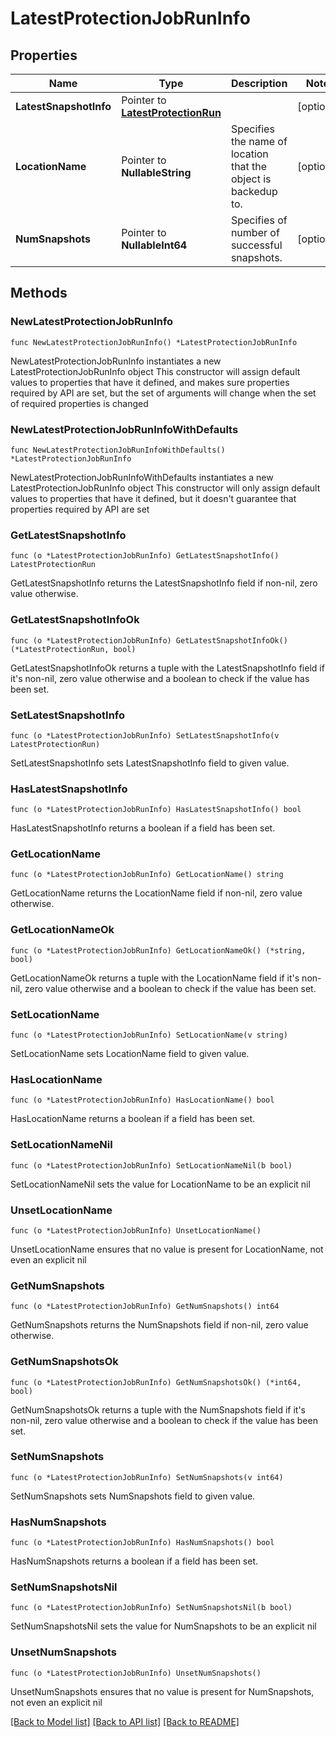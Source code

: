 # LatestProtectionJobRunInfo

## Properties

Name | Type | Description | Notes
------------ | ------------- | ------------- | -------------
**LatestSnapshotInfo** | Pointer to [**LatestProtectionRun**](LatestProtectionRun.md) |  | [optional] 
**LocationName** | Pointer to **NullableString** | Specifies the name of location that the object is backedup to. | [optional] 
**NumSnapshots** | Pointer to **NullableInt64** | Specifies of number of successful snapshots. | [optional] 

## Methods

### NewLatestProtectionJobRunInfo

`func NewLatestProtectionJobRunInfo() *LatestProtectionJobRunInfo`

NewLatestProtectionJobRunInfo instantiates a new LatestProtectionJobRunInfo object
This constructor will assign default values to properties that have it defined,
and makes sure properties required by API are set, but the set of arguments
will change when the set of required properties is changed

### NewLatestProtectionJobRunInfoWithDefaults

`func NewLatestProtectionJobRunInfoWithDefaults() *LatestProtectionJobRunInfo`

NewLatestProtectionJobRunInfoWithDefaults instantiates a new LatestProtectionJobRunInfo object
This constructor will only assign default values to properties that have it defined,
but it doesn't guarantee that properties required by API are set

### GetLatestSnapshotInfo

`func (o *LatestProtectionJobRunInfo) GetLatestSnapshotInfo() LatestProtectionRun`

GetLatestSnapshotInfo returns the LatestSnapshotInfo field if non-nil, zero value otherwise.

### GetLatestSnapshotInfoOk

`func (o *LatestProtectionJobRunInfo) GetLatestSnapshotInfoOk() (*LatestProtectionRun, bool)`

GetLatestSnapshotInfoOk returns a tuple with the LatestSnapshotInfo field if it's non-nil, zero value otherwise
and a boolean to check if the value has been set.

### SetLatestSnapshotInfo

`func (o *LatestProtectionJobRunInfo) SetLatestSnapshotInfo(v LatestProtectionRun)`

SetLatestSnapshotInfo sets LatestSnapshotInfo field to given value.

### HasLatestSnapshotInfo

`func (o *LatestProtectionJobRunInfo) HasLatestSnapshotInfo() bool`

HasLatestSnapshotInfo returns a boolean if a field has been set.

### GetLocationName

`func (o *LatestProtectionJobRunInfo) GetLocationName() string`

GetLocationName returns the LocationName field if non-nil, zero value otherwise.

### GetLocationNameOk

`func (o *LatestProtectionJobRunInfo) GetLocationNameOk() (*string, bool)`

GetLocationNameOk returns a tuple with the LocationName field if it's non-nil, zero value otherwise
and a boolean to check if the value has been set.

### SetLocationName

`func (o *LatestProtectionJobRunInfo) SetLocationName(v string)`

SetLocationName sets LocationName field to given value.

### HasLocationName

`func (o *LatestProtectionJobRunInfo) HasLocationName() bool`

HasLocationName returns a boolean if a field has been set.

### SetLocationNameNil

`func (o *LatestProtectionJobRunInfo) SetLocationNameNil(b bool)`

 SetLocationNameNil sets the value for LocationName to be an explicit nil

### UnsetLocationName
`func (o *LatestProtectionJobRunInfo) UnsetLocationName()`

UnsetLocationName ensures that no value is present for LocationName, not even an explicit nil
### GetNumSnapshots

`func (o *LatestProtectionJobRunInfo) GetNumSnapshots() int64`

GetNumSnapshots returns the NumSnapshots field if non-nil, zero value otherwise.

### GetNumSnapshotsOk

`func (o *LatestProtectionJobRunInfo) GetNumSnapshotsOk() (*int64, bool)`

GetNumSnapshotsOk returns a tuple with the NumSnapshots field if it's non-nil, zero value otherwise
and a boolean to check if the value has been set.

### SetNumSnapshots

`func (o *LatestProtectionJobRunInfo) SetNumSnapshots(v int64)`

SetNumSnapshots sets NumSnapshots field to given value.

### HasNumSnapshots

`func (o *LatestProtectionJobRunInfo) HasNumSnapshots() bool`

HasNumSnapshots returns a boolean if a field has been set.

### SetNumSnapshotsNil

`func (o *LatestProtectionJobRunInfo) SetNumSnapshotsNil(b bool)`

 SetNumSnapshotsNil sets the value for NumSnapshots to be an explicit nil

### UnsetNumSnapshots
`func (o *LatestProtectionJobRunInfo) UnsetNumSnapshots()`

UnsetNumSnapshots ensures that no value is present for NumSnapshots, not even an explicit nil

[[Back to Model list]](../README.md#documentation-for-models) [[Back to API list]](../README.md#documentation-for-api-endpoints) [[Back to README]](../README.md)


